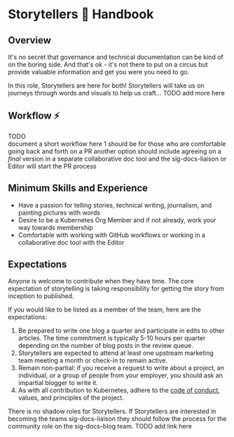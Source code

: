 # Storytellers 📖 Handbook

## Overview

It's no secret that governance and technical documentation can be kind of on the boring side. And that's ok - it's not there to put on a circus but provide valuable information and get you were you need to go.

In this role, Storytellers are here for both! Storytellers will take us on journeys through words and visuals to help us craft...
TODO add more here

## Workflow ⚡️

TODO  
document a short workflow here
1 should be for those who are comfortable going back and forth on a PR
another option should include agreeing on a *final* version in a separate
collaborative doc tool and the sig-docs-liaison or Editor will start the PR
process

## Minimum Skills and Experience

- Have a passion for telling stories, technical writing, journalism, and painting pictures with words
- Desire to be a Kubernetes Org Member and if not already, work your way towards membership
- Comfortable with working with GitHub workflows or working in a collaborative doc tool with the Editor  

## Expectations

Anyone is welcome to contribute when they have time. The core expectation of storytelling is taking responsibility for getting the story from inception to published.

If you would like to be listed as a member of the team, here are the expectations:

1. Be prepared to write one blog a quarter and participate in edits to other articles. The time commitment is typically 5-10 hours per quarter depending on the number of blog posts in the review queue.
2. Storytellers are expected to attend at least one upstream marketing team meeting a month or check-in to remain active.
3. Remain non-partial: if you receive a request to write about a project, an individual, or a group of people from your employer, you should ask an impartial blogger to write it.
4. As with all contribution to Kubernetes, adhere to the [code of conduct](/code-of-conduct.md), values, and principles of the project.

There is no shadow roles for Storytellers. If Storytellers are interested in
becoming the teams sig-docs-liaison they should follow the process for the
community role on the sig-docs-blog team. TODO add link here
